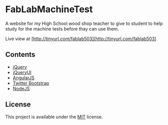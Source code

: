 # FabLabMachineTest

A website for my High School wood shop teacher to give to student to help study for the machine tests before thay can use them.

Live view at [http://tinyurl.com/fablab503](http://tinyurl.com/fablab503)

## Contents

 * [jQuery](http://jquery.com/)
 * [jQueryUI](http://jqueryui.com/)
 * [AngularJS](http://angularjs.org/)
 * [Twitter Bootstrap](http://twitter.github.io/bootstrap/)
 * [NodeJS](http://nodejs.org/)

## License

This project is available under the [MIT](http://opensource.org/licenses/MIT) license.
